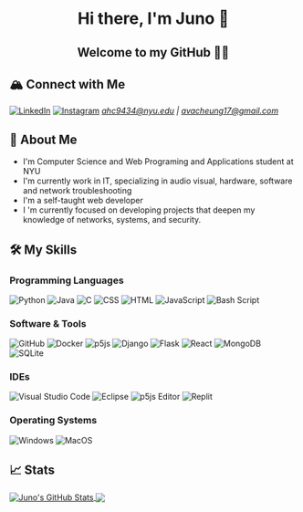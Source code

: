 <p>
<h1 align="center">Hi there, I'm Juno 🌸</h1>
<h2 align="center">Welcome to my GitHub ✌🏼</h2>
</p>

## 🏔️ Connect with Me
[![LinkedIn](https://img.shields.io/badge/LinkedIn-0077B5?style=flat-square&logo=linkedin&logoColor=white)](https://www.linkedin.com/in/avacheung17/)
[![Instagram](https://img.shields.io/badge/Instagram-%23E4405F.svg?style=flat-square&logo=Instagram&logoColor=white)](https://www.instagram.com/imnotjuno/)
*ahc9434@nyu.edu \| avacheung17@gmail.com*


## 🌺 About Me

* I'm Computer Science and Web Programing and Applications student at NYU
* I'm currently work in IT, specializing in audio visual, hardware, software and network troubleshooting
* I'm a self-taught web developer
* I 'm currently focused on developing projects that deepen my knowledge of networks, systems, and security.

## 🛠️ My Skills 

### Programming Languages
![Python](https://img.shields.io/badge/Python-14354C?style=flat-square&logo=python&logoColor=white)
![Java](https://img.shields.io/badge/-Java-007396?style=flat-square&logo=java)
![C](https://img.shields.io/badge/c-%2300599C.svg?style=for-the-badge&logo=c&logoColor=white)
![CSS](https://img.shields.io/badge/CSS-239120?&style=flat-square&logo=css3&logoColor=white)
![HTML](https://img.shields.io/badge/HTML-239120?style=flat-square&logo=html5&logoColor=white)
![JavaScript](https://img.shields.io/badge/-JavaScript-black?style=flat-square&logo=javascript)
![Bash Script](https://img.shields.io/badge/bash_script-%23121011.svg?style=for-the-badge&logo=gnu-bash&logoColor=white)

### Software & Tools
![GitHub](https://img.shields.io/badge/-GitHub-181717?style=flat-square&logo=github)
![Docker](https://img.shields.io/badge/docker-%230db7ed.svg?style=for-the-badge&logo=docker&logoColor=white)
![p5js](https://img.shields.io/badge/p5.js-ED225D?style=for-the-badge&logo=p5.js&logoColor=FFFFFF)
![Django](https://img.shields.io/badge/django-%23092E20.svg?style=for-the-badge&logo=django&logoColor=white)
![Flask](https://img.shields.io/badge/flask-%23000.svg?style=for-the-badge&logo=flask&logoColor=white)
![React](https://img.shields.io/badge/react-%2320232a.svg?style=for-the-badge&logo=react&logoColor=%2361DAFB)
![MongoDB](https://img.shields.io/badge/MongoDB-%234ea94b.svg?style=for-the-badge&logo=mongodb&logoColor=white)
![SQLite](https://img.shields.io/badge/sqlite-%2307405e.svg?style=for-the-badge&logo=sqlite&logoColor=white)


### IDEs
![Visual Studio Code](https://img.shields.io/badge/Visual_Studio_Code-007ACC?style=flat-square&logo=Visual-Studio-Code&logoColor=white)
![Eclipse](https://img.shields.io/badge/Eclipse-FE7A16.svg?style=flat-square&logo=Eclipse&logoColor=white)
![p5js Editor](https://img.shields.io/badge/p5.js-ED225D?style=for-the-badge&logo=p5.js&logoColor=FFFFFF)
![Replit](https://img.shields.io/badge/Replit-DD1200?style=for-the-badge&logo=Replit&logoColor=white)


### Operating Systems
![Windows](https://img.shields.io/badge/Windows-0078D6?style=flat-square&logo=Windows&logoColor=white)
![MacOS](https://img.shields.io/badge/MacOS-000000?style=flat-square&logo=macOS&logoColor=white)

## 📈 Stats
<a href="https://github.com/avacheungx">
  <img align="center" src="https://github-readme-stats.vercel.app/api?username=avacheungx&show_icons=true&theme=dark&line_height=30" alt="Juno's GitHub Stats"/>
</a>
<a href="https://github.com/avacheungx">
  <img align="center" src="https://github-readme-stats.vercel.app/api/top-langs/?username=avacheungx&theme=dark">
</a>
